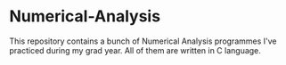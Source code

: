 # Numerical-Analysis
This repository contains a bunch of Numerical Analysis programmes I've practiced during my grad year. All of them are written in C language.
